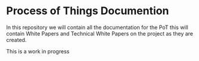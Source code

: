# Process of Things Documention
In this repository we will contain all the documentation for the PoT this will contain White Papers and Technical White Papers on the project as they are created.

This is a work in progress
